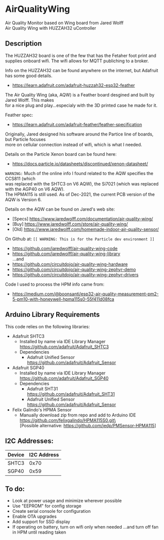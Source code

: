 # AirQualityWing

Air Quality Monitor based on Wing board from Jared Wolff\
Air Quality Wing with HUZZAH32 uController

## Description

The HUZZAH32 board is one of the few that has the Fetaher foot print and\
supplies onboard wifi. The wifi allows for MQTT publiching to a broker.

Info on the HUZZAH32 can be found anywhere on the internet, but Adafruit has some good details.
- https://learn.adafruit.com/adafruit-huzzah32-esp32-feather

The Air Quality Wing (aka, AQW) is a Feather board desgined and built by Jared Wolff. This makes\
for a nice plug and play...especialy with the 3D printed case he made for it.

Feather spec:
- https://learn.adafruit.com/adafruit-feather/feather-specification

Originally, Jared designed his software around the Partice line of boards, but Particle focuses\
more on cellular connection instead of wifi, which is what I needed.

Details on the Particle Xenon board can be found here:
- https://docs.particle.io/datasheets/discontinued/xenon-datasheet/

```WARNING:``` Much of the online info I found related to the AQW specifies the CCS811 (which\
was replaced with the SHTC3 on V6 AQW), the Si7021 (which was replaced with the AGP40 on V6  AQW).\
The HPMA115 is still used. As of Dec-2021, the current PCB version of the AQW is Version 6.

Details on the AQW can be found on Jared's web site:
- [Specs] https://www.jaredwolff.com/documentation/air-quality-wing/
- [Buy] https://www.jaredwolff.com/store/air-quality-wing/
- [Old] https://www.jaredwolff.com/homemade-indoor-air-quality-sensor/

On Github at: ```[[ WARNING: This is for the Particle dev environment ]]```
- https://github.com/jaredwolff/air-quality-wing-code
- https://github.com/jaredwolff/air-quality-wing-library \
...and
- https://github.com/circuitdojo/air-quality-wing-hardware
- https://github.com/circuitdojo/air-quality-wing-zephyr-demo
- https://github.com/circuitdojo/air-quality-wing-zephyr-drivers

Code I used to process the HPM info came from:
- https://medium.com/@boonsanti/esp32-air-quality-measurement-pm2-5-pm10-with-honeywell-hpma115s0-55f411d08fca


## Arduino Library Requirements

This code relies on the following libraries:

* Adafruit SHTC3
   - Installed by name via IDE Library Manager\
     https://github.com/adafruit/Adafruit_SHTC3
   - Dependencies
     - Adafruit Unified Sensor\
       https://github.com/adafruit/Adafruit_Sensor
* Adafruit SGP40
   - Installed by name via IDE Library Manager\
     https://github.com/adafruit/Adafruit_SGP40
   - Dependencies
     - Adafruit SHT31\
       https://github.com/adafruit/Adafruit_SHT31
     - Adafruit Unified Sensor\
       https://github.com/adafruit/Adafruit_Sensor
* Felix Galindo's HPMA Sensor
   - Manually download zip from repo and add to Arduino IDE\
     https://github.com/felixgalindo/HPMA115S0.git\ \
     [Possible alternative: https://github.com/jedp/PMSensor-HPMA115]

## I2C Addresses:
| Device | I2C Address |
| ------ | ----------- |
| SHTC3 | 0x70 |
| SGP40 | 0x59 |

 
## To do:
 - Look at power usage and minimize wherever possible
 - Use "EEPROM" for config storage
 - Create serial console for configuration
 - Enable OTA upgrades
 - Add support for SSD display
 - If operating on battery, turn on wifi only when needed
   ...and turn off fan in HPM until reading taken

